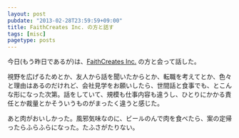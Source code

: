 ```yaml
---
layout: post
pubdate: "2013-02-28T23:59:59+09:00"
title: FaithCreates Inc. の方と話す
tags: [misc]
pagetype: posts
---
```

今日(もう昨日であるが)は、[FaithCreates Inc.][faithcreates] の方と会って話した。

視野を広げるためとか、友人から話を聞いたからとか、転職を考えてとか、色々と理由はあるのだけれど、会社見学をお願いしたら、世間話と食事でも、とこんな形になった次第。話をしていて、規模も仕事内容も違うし、ひとりにかかる責任とか裁量とかそういうものがまったく違うと感じた。

あと肉がおいしかった。風邪気味なのに、ビールのんで肉を食べたら、案の定帰ったらふらふらになった。たふさがたりない。

[faithcreates]: http://www.faithcreates.co.jp/
